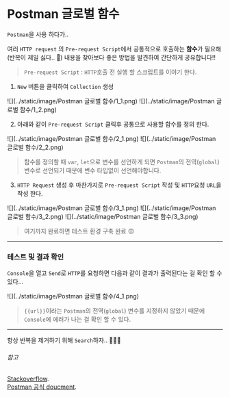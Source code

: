 # Postman 글로벌 함수 

`Postman`을 사용 하다가..

여러  `HTTP request` 의  `Pre-request Script`에서 공통적으로 호출하는 **함수**가 필요해(반복이 제일 싫다.. 🤣) 내용을 찾아보다 좋은 방법을 발견하여 간단하게 공유합니다!! 

> `Pre-request Script` :  `HTTP`호출 전 실행 할 스크립트를 이야기 한다. 

1. `New` 버튼을 클릭하여 `Collection` 생성 

![](../static/image/Postman 글로벌 함수/1_1.png)
![](../static/image/Postman 글로벌 함수/1_2.png)

2. 아래와 같이 `Pre-request Script` 클릭후 공통으로 사용할 함수를 정의 한다. 

![](../static/image/Postman 글로벌 함수/2_1.png)
![](../static/image/Postman 글로벌 함수/2_2.png)

> 함수를 정의할 때 `var`, `let`으로 변수를 선언하게 되면 `Postman`의 전역(`global`) 변수로 선언되기 때문에 변수 타입없이 선언해야합니다. 

3. `HTTP Request` 생성 후 마찬가지로 `Pre-request Script` 작성 및 `HTTP`요청 `URL`을 작성 한다.

![](../static/image/Postman 글로벌 함수/3_1.png)
![](../static/image/Postman 글로벌 함수/3_2.png)
![](../static/image/Postman 글로벌 함수/3_3.png)

> 여기까지 완료하면 테스트 환경 구축 완료 🙃

---

### 테스트 및 결과 확인 

 `Console`을 열고 `Send`로 `HTTP`를 요청하면 다음과 같이 결과가 출력된다는 걸 확인 할 수 있다…

![](../static/image/Postman 글로벌 함수/4_1.png)

> `{{url}}`이라는 `Postman`의 전역(`global`) 변수를 지정하지 않았기 때문에 `Console`에 에러가 나는 걸 확인 할 수 있다. 

---

항상 반복을 제거하기 위해 `Search`하자.. 🧑🏻‍💻

###### 참고
[Stackoverflow](https://stackoverflow.com/questions/45673961/how-to-write-global-functions-in-postman).  
[Postman 공식 doucment](https://learning.postman.com/docs/writing-scripts/pre-request-scripts/#re-using-pre-request-scripts).



